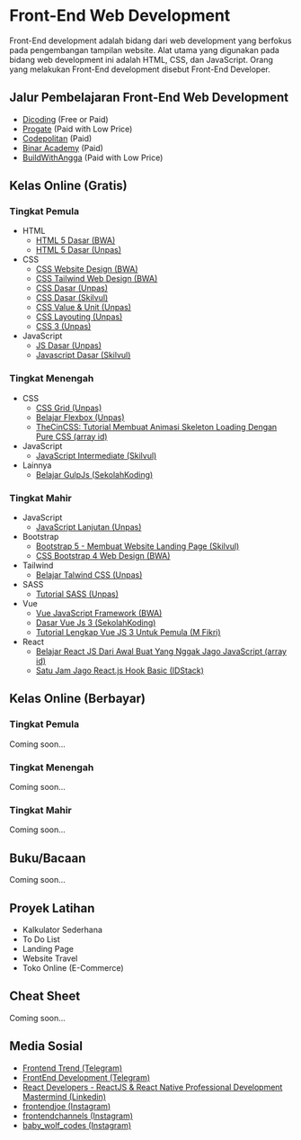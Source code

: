 # Front-End Web Development
Front-End development adalah bidang dari web development yang berfokus pada pengembangan tampilan website. Alat utama yang digunakan pada bidang web development ini adalah HTML, CSS, dan JavaScript. Orang yang melakukan Front-End development disebut Front-End Developer.

## Jalur Pembelajaran Front-End Web Development
* [Dicoding](https://www.dicoding.com/learningpaths/22) (Free or Paid)
* [Progate](https://progate.com/paths/frontend) (Paid with Low Price)
* [Codepolitan](https://www.codepolitan.com/roadmap/) (Paid)
* [Binar Academy](https://www.binaracademy.com/bootcamp/front-end-engineering) (Paid)
* [BuildWithAngga](https://buildwithangga.com/journey/become-front-end-developer) (Paid with Low Price)

## Kelas Online (Gratis)
### Tingkat Pemula
* HTML
  * [HTML 5 Dasar (BWA)](https://buildwithangga.com/kelas/html5-dasar?thumbnail=8WxBDfdcNv.19&main_leads=topics)
  * [HTML 5 Dasar (Unpas)](https://www.youtube.com/watch?v=NBZ9Ro6UKV8&list=PLFIM0718LjIVuONHysfOK0ZtiqUWvrx4F)
* CSS
  * [CSS Website Design (BWA)](https://buildwithangga.com/kelas/css-website-design?thumbnail=uEVdnpahf3.20&main_leads=topics)
  * [CSS Tailwind Web Design (BWA)](https://buildwithangga.com/kelas/css-tailwind-web-design?thumbnail=F2jEb5HW5n.46&main_leads=topics)
  * [CSS Dasar (Unpas)](https://www.youtube.com/watch?v=CleFk3BZB3g&list=PLFIM0718LjIUBrbm6Gdh6k7ZUvPIAZm7p)
  * [CSS Dasar (Skilvul)](https://skilvul.com/courses/css-dasar)
  * [CSS Value & Unit (Unpas)](https://www.youtube.com/watch?v=3-quMftxV3Q&list=PLFIM0718LjIWon_W_QTK3UMzE-tFvOhaq)
  * [CSS Layouting (Unpas)](https://www.youtube.com/watch?v=Phn2eN6j0pg&list=PLFIM0718LjIUu4Ju9GUL5zpLcuq08TKYr)
  * [CSS 3 (Unpas)](https://www.youtube.com/watch?v=J0a6YUUAsd4&list=PLFIM0718LjIVCmrSWbZPKCccCkfFw-Naa)
* JavaScript
  * [JS Dasar (Unpas)](https://www.youtube.com/watch?v=RUTV_5m4VeI&list=PLFIM0718LjIWXagluzROrA-iBY9eeUt4w)
  * [Javascript Dasar (Skilvul)](https://skilvul.com/courses/javascript-dasar)

### Tingkat Menengah
* CSS
  * [CSS Grid (Unpas)](https://www.youtube.com/watch?v=qCMLP6GtyBc&list=PLFIM0718LjIXmbwX0dEsoRVX-PC16vmuw)
  * [Belajar Flexbox (Unpas)](https://www.youtube.com/watch?v=-J372iDFU8Y&list=PLFIM0718LjIU1lWlM34j6E9fMlrrSGZ1k)
  * [TheCinCSS: Tutorial Membuat Animasi Skeleton Loading Dengan Pure CSS (array id)](https://www.youtube.com/watch?v=-rV0SW-Do7U)
* JavaScript
  * [JavaScript Intermediate (Skilvul)](https://skilvul.com/courses/javascript-intermediate)
* Lainnya
  * [Belajar GulpJs (SekolahKoding)](https://sekolahkoding.com/kelas/belajar-gulpjs)

### Tingkat Mahir
* JavaScript
  * [JavaScript Lanjutan (Unpas)](https://www.youtube.com/playlist?list=PLFIM0718LjIUGpY8wmE41W7rTJo_3Y46-)
* Bootstrap
  * [Bootstrap 5 - Membuat Website Landing Page (Skilvul)](https://skilvul.com/courses/bootstrap-5-membuat-website-landing-page)
  * [CSS Bootstrap 4 Web Design (BWA)](https://buildwithangga.com/kelas/css-bootstrap-4-web-design?thumbnail=eqBUzarKNm.23&main_leads=topics)
* Tailwind
  * [Belajar Talwind CSS (Unpas)](https://www.youtube.com/watch?v=XZXBqpGU8n4&list=PLFIM0718LjIUqemgG97MAOK0J_berlQM5)
* SASS
  * [Tutorial SASS (Unpas)](https://www.youtube.com/watch?v=XZXBqpGU8n4&list=PLFIM0718LjIUqemgG97MAOK0J_berlQM5)
* Vue
  * [Vue JavaScript Framework (BWA)](https://buildwithangga.com/kelas/vue-javascript-framework?thumbnail=cLnqV8LKU9.9&main_leads=topics)
  * [Dasar Vue Js 3 (SekolahKoding)](https://sekolahkoding.com/kelas/dasar-vue-js-3)
  * [Tutorial Lengkap Vue JS 3 Untuk Pemula (M Fikri)](https://www.youtube.com/watch?v=tQzWB1W0pok&t=11s)
* React
  * [Belajar React JS Dari Awal Buat Yang Nggak Jago JavaScript (array id)](https://www.youtube.com/watch?v=JS5w4rUbjQE&t=1827s)
  * [Satu Jam Jago React.js Hook Basic (IDStack)](https://www.youtube.com/watch?v=Xeozh4udqUQ)

## Kelas Online (Berbayar)
### Tingkat Pemula
Coming soon...
### Tingkat Menengah
Coming soon...
### Tingkat Mahir
Coming soon...

## Buku/Bacaan
Coming soon...

## Proyek Latihan
* Kalkulator Sederhana
* To Do List
* Landing Page
* Website Travel
* Toko Online (E-Commerce)

## Cheat Sheet
Coming soon...

## Media Sosial
* [Frontend Trend (Telegram)](https://t.me/frontend_trend)
* [FrontEnd Development (Telegram)](https://t.me/fedevelopment)
* [React Developers - ReactJS & React Native Professional Development Mastermind (Linkedin)](https://www.linkedin.com/groups/6519652/)
* [frontendjoe (Instagram)](https://www.instagram.com/frontendjoe/)
* [frontendchannels (Instagram)](https://www.instagram.com/frontendchannels/)
* [baby_wolf_codes (Instagram)](https://www.instagram.com/baby_wolf_codes/)
